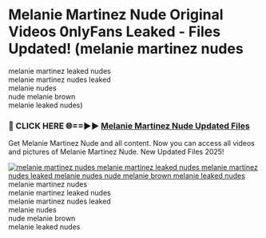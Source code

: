 # Melanie Martinez Nude Original Videos 0nlyFans Leaked - Files Updated! (melanie martinez nudes<br>
melanie martinez leaked nudes<br>
melanie martinez nudes leaked<br>
melanie nudes<br>
nude melanie brown<br>
melanie leaked nudes)

<h3>🔴 CLICK HERE 🌐==►► <a href="https://tinyurl.com/2p9ay9w9" rel="nofollow">Melanie Martinez Nude Updated Files</a></h3>

Get Melanie Martinez Nude and all content. Now you can access all videos and pictures of Melanie Martinez Nude. New Updated Files 2025!

[![melanie martinez nudes<br>
melanie martinez leaked nudes<br>
melanie martinez nudes leaked<br>
melanie nudes<br>
nude melanie brown<br>
melanie leaked nudes](https://i.imgur.com/KQgVmj3.gif)](https://tinyurl.com/2p9ay9w9)
melanie martinez nudes<br>
melanie martinez leaked nudes<br>
melanie martinez nudes leaked<br>
melanie nudes<br>
nude melanie brown<br>
melanie leaked nudes